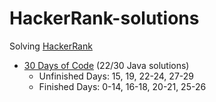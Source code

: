 ﻿# HackerRank-solutions

Solving [HackerRank](https://www.hackerrank.com/)

* [30 Days of Code](https://www.hackerrank.com/domains/tutorials/30-days-of-code) (22/30 Java solutions)
  * Unfinished Days: 15, 19, 22-24, 27-29
  * Finished Days: 0-14, 16-18, 20-21, 25-26
